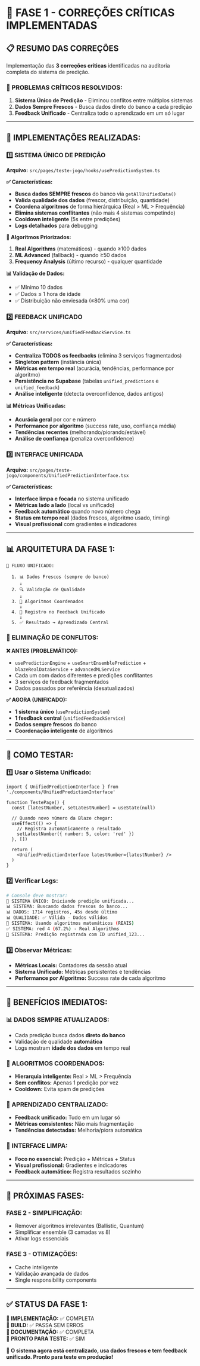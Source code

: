# 🚀 FASE 1 - CORREÇÕES CRÍTICAS IMPLEMENTADAS

## 📋 RESUMO DAS CORREÇÕES

Implementação das **3 correções críticas** identificadas na auditoria completa do sistema de predição.

### 🎯 PROBLEMAS CRÍTICOS RESOLVIDOS:

1. **Sistema Único de Predição** - Eliminou conflitos entre múltiplos sistemas
2. **Dados Sempre Frescos** - Busca dados direto do banco a cada predição  
3. **Feedback Unificado** - Centraliza todo o aprendizado em um só lugar

---

## 🔧 IMPLEMENTAÇÕES REALIZADAS:

### **1️⃣ SISTEMA ÚNICO DE PREDIÇÃO**
**Arquivo:** `src/pages/teste-jogo/hooks/usePredictionSystem.ts`

**✅ Características:**
- **Busca dados SEMPRE frescos** do banco via `getAllUnifiedData()`
- **Valida qualidade dos dados** (frescor, distribuição, quantidade)
- **Coordena algoritmos** de forma hierárquica (Real > ML > Frequência)
- **Elimina sistemas conflitantes** (não mais 4 sistemas competindo)
- **Cooldown inteligente** (5s entre predições)
- **Logs detalhados** para debugging

**🧠 Algoritmos Priorizados:**
1. **Real Algorithms** (matemáticos) - quando ≥100 dados
2. **ML Advanced** (fallback) - quando ≥50 dados  
3. **Frequency Analysis** (último recurso) - qualquer quantidade

**📊 Validação de Dados:**
- ✅ Mínimo 10 dados
- ✅ Dados ≤ 1 hora de idade
- ✅ Distribuição não enviesada (≤80% uma cor)

### **2️⃣ FEEDBACK UNIFICADO**
**Arquivo:** `src/services/unifiedFeedbackService.ts`

**✅ Características:**
- **Centraliza TODOS os feedbacks** (elimina 3 serviços fragmentados)
- **Singleton pattern** (instância única)
- **Métricas em tempo real** (acurácia, tendências, performance por algoritmo)
- **Persistência no Supabase** (tabelas `unified_predictions` e `unified_feedback`)
- **Análise inteligente** (detecta overconfidence, dados antigos)

**📊 Métricas Unificadas:**
- **Acurácia geral** por cor e número
- **Performance por algoritmo** (success rate, uso, confiança média)
- **Tendências recentes** (melhorando/piorando/estável)
- **Análise de confiança** (penaliza overconfidence)

### **3️⃣ INTERFACE UNIFICADA**
**Arquivo:** `src/pages/teste-jogo/components/UnifiedPredictionInterface.tsx`

**✅ Características:**
- **Interface limpa e focada** no sistema unificado
- **Métricas lado a lado** (local vs unificado)
- **Feedback automático** quando novo número chega
- **Status em tempo real** (dados frescos, algoritmo usado, timing)
- **Visual profissional** com gradientes e indicadores

---

## 📊 ARQUITETURA DA FASE 1:

```
🎯 FLUXO UNIFICADO:
  
  1. 📊 Dados Frescos (sempre do banco)
     ↓
  2. 🔍 Validação de Qualidade  
     ↓
  3. 🧠 Algoritmos Coordenados
     ↓
  4. 📝 Registro no Feedback Unificado
     ↓
  5. ✅ Resultado → Aprendizado Central
```

### **🔄 ELIMINAÇÃO DE CONFLITOS:**

**❌ ANTES (PROBLEMÁTICO):**
- `usePredictionEngine` + `useSmartEnsemblePrediction` + `blazeRealDataService` + `advancedMLService`
- Cada um com dados diferentes e predições conflitantes
- 3 serviços de feedback fragmentados
- Dados passados por referência (desatualizados)

**✅ AGORA (UNIFICADO):**
- **1 sistema único** (`usePredictionSystem`)
- **1 feedback central** (`unifiedFeedbackService`)
- **Dados sempre frescos** do banco
- **Coordenação inteligente** de algoritmos

---

## 🧪 COMO TESTAR:

### **1️⃣ Usar o Sistema Unificado:**
```tsx
import { UnifiedPredictionInterface } from './components/UnifiedPredictionInterface'

function TestePage() {
  const [latestNumber, setLatestNumber] = useState(null)
  
  // Quando novo número da Blaze chegar:
  useEffect(() => {
    // Registra automaticamente o resultado
    setLatestNumber({ number: 5, color: 'red' })
  }, [])
  
  return (
    <UnifiedPredictionInterface latestNumber={latestNumber} />
  )
}
```

### **2️⃣ Verificar Logs:**
```bash
# Console deve mostrar:
🎯 SISTEMA ÚNICO: Iniciando predição unificada...
📊 SISTEMA: Buscando dados frescos do banco...
📊 DADOS: 1714 registros, 45s desde último
📊 QUALIDADE: ✅ Válida - Dados válidos
🧮 SISTEMA: Usando algoritmos matemáticos (REAIS)
✅ SISTEMA: red 4 (67.2%) - Real Algorithms
📝 SISTEMA: Predição registrada com ID unified_123...
```

### **3️⃣ Observar Métricas:**
- **Métricas Locais:** Contadores da sessão atual
- **Sistema Unificado:** Métricas persistentes e tendências
- **Performance por Algoritmo:** Success rate de cada algoritmo

---

## 🎯 BENEFÍCIOS IMEDIATOS:

### **📊 DADOS SEMPRE ATUALIZADOS:**
- Cada predição busca dados **direto do banco**
- Validação de qualidade **automática**
- Logs mostram **idade dos dados** em tempo real

### **🧠 ALGORITMOS COORDENADOS:**
- **Hierarquia inteligente:** Real > ML > Frequência
- **Sem conflitos:** Apenas 1 predição por vez
- **Cooldown:** Evita spam de predições

### **🔄 APRENDIZADO CENTRALIZADO:**
- **Feedback unificado:** Tudo em um lugar só
- **Métricas consistentes:** Não mais fragmentação
- **Tendências detectadas:** Melhoria/piora automática

### **🎨 INTERFACE LIMPA:**
- **Foco no essencial:** Predição + Métricas + Status
- **Visual profissional:** Gradientes e indicadores
- **Feedback automático:** Registra resultados sozinho

---

## 🚨 PRÓXIMAS FASES:

### **FASE 2 - SIMPLIFICAÇÃO:**
- Remover algoritmos irrelevantes (Ballistic, Quantum)
- Simplificar ensemble (3 camadas vs 8)
- Ativar logs essenciais

### **FASE 3 - OTIMIZAÇÕES:**
- Cache inteligente
- Validação avançada de dados
- Single responsibility components

---

## ✅ STATUS DA FASE 1:

**🎯 IMPLEMENTAÇÃO:** ✅ COMPLETA  
**🔧 BUILD:** ✅ PASSA SEM ERROS  
**📝 DOCUMENTAÇÃO:** ✅ COMPLETA  
**🧪 PRONTO PARA TESTE:** ✅ SIM  

**🚀 O sistema agora está centralizado, usa dados frescos e tem feedback unificado. Pronto para teste em produção!** 